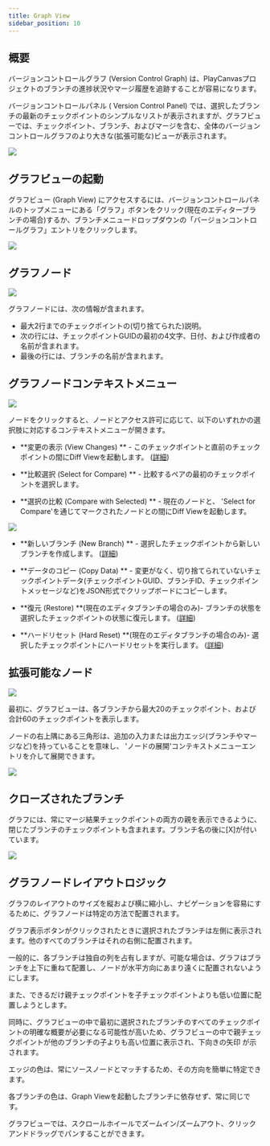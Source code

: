 ```yaml
---
title: Graph View
sidebar_position: 10
---
```


## 概要

バージョンコントロールグラフ (Version Control Graph) は、PlayCanvasプロジェクトのブランチの進捗状況やマージ履歴を追跡することが容易になります。

バージョンコントロールパネル ( Version Control Panel) では、選択したブランチの最新のチェックポイントのシンプルなリストが表示されますが、グラフビューでは、チェックポイント、ブランチ、およびマージを含む、全体のバージョンコントロールグラフのより大きな(拡張可能な)ビューが表示されます。

![](/img/user-manual/version-control/graph-view/overview.png)

## グラフビューの起動

グラフビュー (Graph View) にアクセスするには、バージョンコントロールパネルのトップメニューにある「グラフ」ボタンをクリック(現在のエディターブランチの場合)するか、ブランチメニュードロップダウンの「バージョンコントロールグラフ」エントリをクリックします。

![](/img/user-manual/version-control/graph-view/access-buttons.png)

## グラフノード

![](/img/user-manual/version-control/graph-view/commit-node.png)

グラフノードには、次の情報が含まれます。

- 最大2行までのチェックポイントの(切り捨てられた)説明。
- 次の行には、チェックポイントGUIDの最初の4文字、日付、および作成者の名前が含まれます。
- 最後の行には、ブランチの名前が含まれます。

## グラフノードコンテキストメニュー

![](/img/user-manual/version-control/graph-view/context-menu.png)

ノードをクリックすると、ノードとアクセス許可に応じて、以下のいずれかの選択肢に対応するコンテキストメニューが開きます。

- **変更の表示 (View Changes) ** - このチェックポイントと直前のチェックポイントの間にDiff Viewを起動します。 ([詳細][view-changes])

- **比較選択 (Select for Compare) ** - 比較するペアの最初のチェックポイントを選択します。

- **選択の比較 (Compare with Selected) ** - 現在のノードと、 'Select for Compare'を通じてマークされたノードとの間にDiff Viewを起動します。

![](/img/user-manual/version-control/graph-view/compare-checkpoints-example.gif)

- **新しいブランチ (New Branch) ** - 選択したチェックポイントから新しいブランチを作成します。 ([詳細][new-branch])

- **データのコピー (Copy Data) ** - 変更がなく、切り捨てられていないチェックポイントデータ(チェックポイントGUID、ブランチID、チェックポイントメッセージなど)をJSON形式でクリップボードにコピーします。

- **復元 (Restore) **(現在のエディタブランチの場合のみ)- ブランチの状態を選択したチェックポイントの状態に復元します。 ([詳細][restore-checkpoint])

- **ハードリセット (Hard Reset) **(現在のエディタブランチの場合のみ)- 選択したチェックポイントにハードリセットを実行します。 ([詳細][hard-reset])

## 拡張可能なノード

![](/img/user-manual/version-control/graph-view/node-expand.png)

最初に、グラフビューは、各ブランチから最大20のチェックポイント、および合計60のチェックポイントを表示します。

ノードの右上隅にある三角形は、追加の入力または出力エッジ(ブランチやマージなど)を持っていることを意味し、 'ノードの展開'コンテキストメニューエントリを介して展開できます。

![](/img/user-manual/version-control/graph-view/node-expand-example.gif)

## クローズされたブランチ

グラフには、常にマージ結果チェックポイントの両方の親を表示できるように、閉じたブランチのチェックポイントも含まれます。ブランチ名の後に[X]が付いています。

![](/img/user-manual/version-control/graph-view/closed-branches.png)

## グラフノードレイアウトロジック

グラフのレイアウトのサイズを縦および横に縮小し、ナビゲーションを容易にするために、グラフノードは特定の方法で配置されます。

グラフ表示ボタンがクリックされたときに選択されたブランチは左側に表示されます。他のすべてのブランチはそれの右側に配置されます。

一般的に、各ブランチは独自の列を占有しますが、可能な場合は、グラフはブランチを上下に重ねて配置し、ノードが水平方向にあまり遠くに配置されないようにします。

また、できるだけ親チェックポイントを子チェックポイントよりも低い位置に配置しようとします。

同時に、グラフビューの中で最初に選択されたブランチのすべてのチェックポイントの明確な概要が必要になる可能性が高いため、グラフビューの中で親チェックポイントが他のブランチの子よりも高い位置に表示され、下向きの矢印 が示されます。

エッジの色は、常にソースノードとマッチするため、その方向を簡単に特定できます。

各ブランチの色は、Graph Viewを起動したブランチに依存せず、常に同じです。

グラフビューでは、スクロールホイールでズームイン/ズームアウト、クリックアンドドラッグでパンすることができます。

[view-changes]: /user-manual/editor/version-control/changes/
[new-branch]: /user-manual/editor/version-control/branches/#creating-a-new-branch
[restore-checkpoint]: /user-manual/editor/version-control/checkpoints/#restoring-a-checkpoint
[hard-reset]: /user-manual/editor/version-control/checkpoints/#restoring-a-checkpoint
